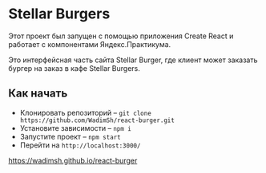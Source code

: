 # Stellar Burgers

Этот проект был запущен с помощью приложения Create React и работает с компонентами Яндекс.Практикума.

Это интерфейсная часть сайта Stellar Burger, где клиент может заказать бургер на заказ в кафе Stellar Burgers.

## Как начать

- Клонировать репозиторий – `git clone https://github.com/WadimSh/react-burger.git`
- Установите зависимости – `npm i`
- Запустите проект – `npm start`
- Перейти на `http://localhost:3000/`

https://wadimsh.github.io/react-burger